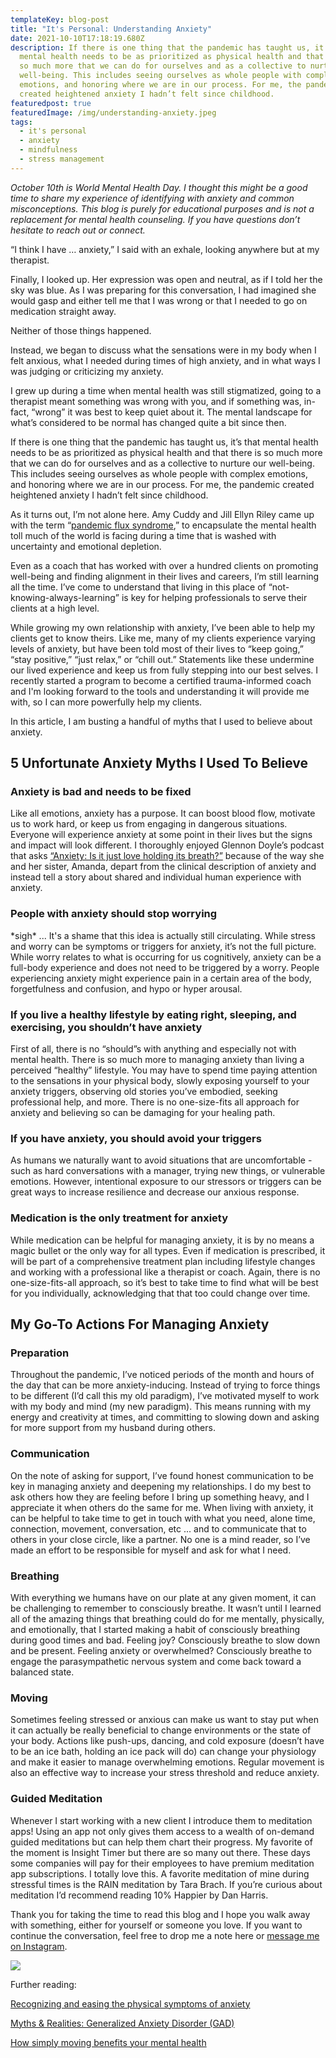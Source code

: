 ```yaml
---
templateKey: blog-post
title: "It's Personal: Understanding Anxiety"
date: 2021-10-10T17:18:19.680Z
description: If there is one thing that the pandemic has taught us, it’s that
  mental health needs to be as prioritized as physical health and that there is
  so much more that we can do for ourselves and as a collective to nurture our
  well-being. This includes seeing ourselves as whole people with complex
  emotions, and honoring where we are in our process. For me, the pandemic
  created heightened anxiety I hadn’t felt since childhood.
featuredpost: true
featuredImage: /img/understanding-anxiety.jpeg
tags:
  - it's personal
  - anxiety
  - mindfulness
  - stress management
---
```

*October 10th is World Mental Health Day. I thought this might be a good time to share my experience of identifying with anxiety and common misconceptions. This blog is purely for educational purposes and is not a replacement for mental health counseling. If you have questions don’t hesitate to reach out or connect.*

“I think I have … anxiety,” I said with an exhale, looking anywhere but at my therapist.

Finally, I looked up. Her expression was open and neutral, as if I told her the sky was blue. As I was preparing for this conversation, I had imagined she would gasp and either tell me that I was wrong or that I needed to go on medication straight away.

Neither of those things happened. 

Instead, we began to discuss what the sensations were in my body when I felt anxious, what I needed during times of high anxiety, and in what ways I was judging or criticizing my anxiety.

I grew up during a time when mental health was still stigmatized, going to a therapist meant something was wrong with you, and if something was, in-fact, “wrong” it was best to keep quiet about it. The mental landscape for what’s considered to be normal has changed quite a bit since then.

If there is one thing that the pandemic has taught us, it’s that mental health needs to be as prioritized as physical health and that there is so much more that we can do for ourselves and as a collective to nurture our well-being. This includes seeing ourselves as whole people with complex emotions, and honoring where we are in our process. For me, the pandemic created heightened anxiety I hadn’t felt since childhood.

As it turns out, I’m not alone here. Amy Cuddy and Jill Ellyn Riley came up with the term “[pandemic flux syndrome](https://www.washingtonpost.com/outlook/2021/08/11/pandemic-anxiety-psychology-delta/),” to encapsulate the mental health toll much of the world is facing during a time that is washed with uncertainty and emotional depletion.

Even as a coach that has worked with over a hundred clients on promoting well-being and finding alignment in their lives and careers, I’m still learning all the time. I’ve come to understand that living in this place of “not-knowing-always-learning” is key for helping professionals to serve their clients at a high level.

While growing my own relationship with anxiety, I’ve been able to help my clients get to know theirs. Like me, many of my clients experience varying levels of anxiety, but have been told most of their lives to “keep going,” “stay positive,” “just relax,” or “chill out.” Statements like these undermine our lived experience and keep us from fully stepping into our best selves.  I recently started a program to become a certified trauma-informed coach and I'm looking forward to the tools and understanding it will provide me with, so I can more powerfully help my clients.

In this article, I am busting a handful of myths that I used to believe about anxiety.

## 5 Unfortunate Anxiety Myths I Used To Believe 

### Anxiety is bad and needs to be fixed

Like all emotions, anxiety has a purpose. It can boost blood flow, motivate us to work hard, or keep us from engaging in dangerous situations. Everyone will experience anxiety at some point in their lives but the signs and impact will look different. I thoroughly enjoyed Glennon Doyle’s podcast that asks [“Anxiety: Is it just love holding its breath?”](https://momastery.com/blog/episode-01/) because of the way she and her sister, Amanda, depart from the clinical description of anxiety and instead tell a story about shared and individual human experience with anxiety.

### People with anxiety should stop worrying

\*sigh\* ... It's a shame that this idea is actually still circulating. While stress and worry can be symptoms or triggers for anxiety, it’s not the full picture. While worry relates to what is occurring for us cognitively, anxiety can be a full-body experience and does not need to be triggered by a worry. People experiencing anxiety might experience pain in a certain area of the body, forgetfulness and confusion, and hypo or hyper arousal. 

### If you live a healthy lifestyle by eating right, sleeping, and exercising, you shouldn’t have anxiety

First of all, there is no “should”s with anything and especially not with mental health. There is so much more to managing anxiety than living a perceived “healthy” lifestyle. You may have to spend time paying attention to the sensations in your physical body, slowly exposing yourself to your anxiety triggers, observing old stories you’ve embodied, seeking professional help, and more. There is no one-size-fits all approach for anxiety and believing so can be damaging for your healing path.

### If you have anxiety, you should avoid your triggers

As humans we naturally want to avoid situations that are uncomfortable - such as hard conversations with a manager, trying new things, or vulnerable emotions. However, intentional exposure to our stressors or triggers can be great ways to increase resilience and decrease our anxious response.

### Medication is the only treatment for anxiety

While medication can be helpful for managing anxiety, it is by no means a magic bullet or the only way for all types. Even if medication is prescribed, it will be part of a comprehensive treatment plan including lifestyle changes and working with a professional like a therapist or coach. Again, there is no one-size-fits-all approach, so it’s best to take time to find what will be best for you individually, acknowledging that that too could change over time.

## My Go-To Actions For Managing Anxiety

### Preparation

Throughout the pandemic, I’ve noticed periods of the month and hours of the day that can be more anxiety-inducing. Instead of trying to force things to be different (I’d call this my old paradigm), I’ve motivated myself to work with my body and mind (my new paradigm). This means running with my energy and creativity at times, and committing to slowing down and asking for more support from my husband during others.

### Communication

On the note of asking for support, I’ve found honest communication to be key in managing anxiety and deepening my relationships. I do my best to ask others how they are feeling before I bring up something heavy, and I appreciate it when others do the same for me. When living with anxiety, it can be helpful to take time to get in touch with what you need, alone time, connection, movement, conversation, etc ... and to communicate that to others in your close circle, like a partner. No one is a mind reader, so I’ve made an effort to be responsible for myself and ask for what I need. 

### Breathing

With everything we humans have on our plate at any given moment, it can be challenging to remember to consciously breathe. It wasn’t until I learned all of the amazing things that breathing could do for me mentally, physically, and emotionally, that I started making a habit of consciously breathing during good times and bad. Feeling joy? Consciously breathe to slow down and be present. Feeling anxiety or overwhelmed? Consciously breathe to engage the parasympathetic nervous system and come back toward a balanced state.

### Moving

Sometimes feeling stressed or anxious can make us want to stay put when it can actually be really beneficial to change environments or the state of your body. Actions like push-ups, dancing, and cold exposure (doesn’t have to be an ice bath, holding an ice pack will do) can change your physiology and make it easier to manage overwhelming emotions. Regular movement is also an effective way to increase your stress threshold and reduce anxiety.

### Guided Meditation 

Whenever I start working with a new client I introduce them to meditation apps! Using an app not only gives them access to a wealth of on-demand guided meditations but can help them chart their progress. My favorite of the moment is Insight Timer but there are so many out there. These days some companies will pay for their employees to have premium meditation app subscriptions. I totally love this. A favorite meditation of mine during stressful times is the RAIN meditation by Tara Brach. If you’re curious about meditation I’d recommend reading 10% Happier by Dan Harris. 





Thank you for taking the time to read this blog and I hope you walk away with something, either for yourself or someone you love. If you want to continue the conversation, feel free to drop me a note here or [message me on Instagram](https://www.instagram.com/sheflowsandgrows/).

![](/img/understanding-anxiety.jpeg)



Further reading: 

[Recognizing and easing the physical symptoms of anxiety](https://www.health.harvard.edu/mind-and-mood/recognizing-and-easing-the-physical-symptoms-of-anxiety)

[Myths & Realities: Generalized Anxiety Disorder (GAD)](https://adaa.org/understanding-anxiety/generalized-anxiety-disorder-gad/myths-realities)

[How simply moving benefits your mental health](http://health.harvard.edu/blog/how-simply-moving-benefits-your-mental-health-201603289350)